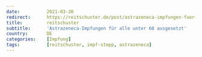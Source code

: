 ```yaml
---
date:          2021-03-30
redirect:      https://reitschuster.de/post/astrazeneca-impfungen-fuer-alle-unter-60-ausgesetzt/
title:         reitschuster
subtitle:      'Astrazeneca-Impfungen für alle unter 60 ausgesetzt'
country:       DE
categories:    [Impfung]
tags:          [reitschuster, impf-stopp, astrazeneca]
---
```

